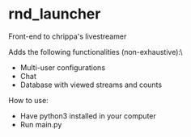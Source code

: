 # rnd_launcher
Front-end to chrippa's livestreamer

Adds the following functionalities (non-exhaustive):\
* Multi-user configurations
* Chat
* Database with viewed streams and counts

How to use:
* Have python3 installed in your computer
* Run main.py
